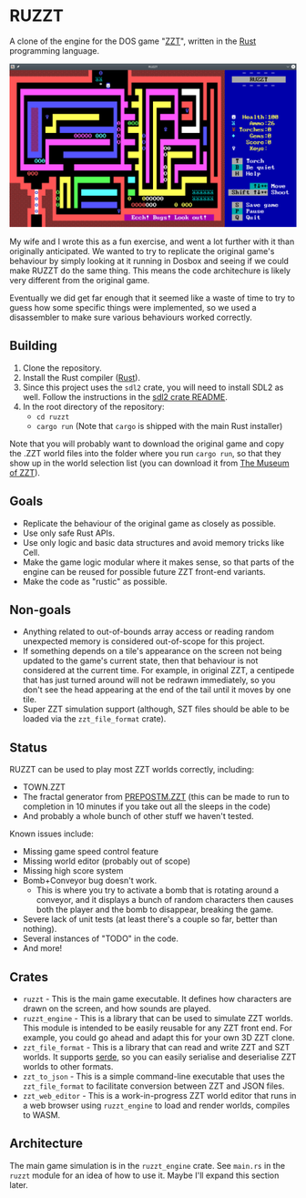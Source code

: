 # RUZZT

A clone of the engine for the DOS game "[ZZT](https://en.wikipedia.org/wiki/ZZT)", written in the
[Rust](https://rust-lang.org) programming language.

![Screenshot of RUZZT](screenshot.png)

My wife and I wrote this as a fun exercise, and went a lot further with it than originally
anticipated. We wanted to try to replicate the original game's behaviour by simply looking at it
running in Dosbox and seeing if we could make RUZZT do the same thing. This means the code
architechure is likely very different from the original game.

Eventually we did get far enough that it seemed like a waste of time to try to guess how some
specific things were implemented, so we used a disassembler to make sure various behaviours worked
correctly.

## Building

1. Clone the repository.
2. Install the Rust compiler ([Rust](https://rust-lang.org)).
3. Since this project uses the `sdl2` crate, you will need to install SDL2 as well. Follow the
   instructions in the [sdl2 crate README](https://github.com/Rust-SDL2/rust-sdl2).
4. In the root directory of the repository:
   - `cd ruzzt`
   - `cargo run` (Note that `cargo` is shipped with the main Rust installer)

Note that you will probably want to download the original game and copy the .ZZT world files into
the folder where you run `cargo run`, so that they show up in the world selection list
(you can download it from [The Museum of ZZT](https://museumofzzt.com/zzt)).

## Goals

* Replicate the behaviour of the original game as closely as possible.
* Use only safe Rust APIs.
* Use only logic and basic data structures and avoid memory tricks like Cell.
* Make the game logic modular where it makes sense, so that parts of the engine can be reused for
  possible future ZZT front-end variants.
* Make the code as "rustic" as possible.

## Non-goals

* Anything related to out-of-bounds array access or reading random unexpected memory is considered
  out-of-scope for this project.
* If something depends on a tile's appearance on the screen not being updated to the game's current
  state, then that behaviour is not considered at the current time. For example, in original ZZT,
  a centipede that has just turned around will not be redrawn immediately, so you don't see the head
  appearing at the end of the tail until it moves by one tile.
* Super ZZT simulation support (although, SZT files should be able to be loaded via the
  `zzt_file_format` crate).

## Status

RUZZT can be used to play most ZZT worlds correctly, including:
* TOWN.ZZT
* The fractal generator from
  [PREPOSTM.ZZT](https://museumofzzt.com/file/p/prepostm.zip?file=PREPOSTM.ZZT)
  (this can be made to run to completion in 10 minutes if you take out all the sleeps in the code)
* And probably a whole bunch of other stuff we haven't tested.

Known issues include:
* Missing game speed control feature
* Missing world editor (probably out of scope)
* Missing high score system
* Bomb+Conveyor bug doesn't work.
  - This is where you try to activate a bomb that is rotating around a conveyor, and it displays a
    bunch of random characters then causes both the player and the bomb to disappear, breaking the
    game.
* Severe lack of unit tests (at least there's a couple so far, better than nothing).
* Several instances of "TODO" in the code.
* And more!

## Crates

* `ruzzt` - This is the main game executable. It defines how characters are drawn on the screen, and
  how sounds are played.
* `ruzzt_engine` - This is a library that can be used to simulate ZZT worlds. This module is
  intended to be easily reusable for any ZZT front end. For example, you could go ahead and adapt
  this for your own 3D ZZT clone.
* `zzt_file_format` - This is a library that can read and write ZZT and SZT worlds. It supports
  [serde](https://serde.rs/), so you can easily serialise and deserialise ZZT worlds to other
  formats.
* `zzt_to_json` - This is a simple command-line executable that uses the `zzt_file_format` to
  facilitate conversion between ZZT and JSON files.
* `zzt_web_editor` - This is a work-in-progress ZZT world editor that runs in a web browser using
  `ruzzt_engine` to load and render worlds, compiles to WASM.

## Architecture

The main game simulation is in the `ruzzt_engine` crate. See `main.rs` in the `ruzzt` module for an
idea of how to use it. Maybe I'll expand this section later.
